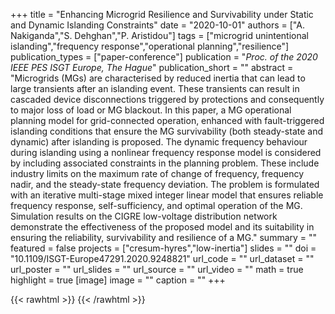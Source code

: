 +++
title = "Enhancing Microgrid Resilience and Survivability under Static and Dynamic Islanding Constraints"
date = "2020-10-01"
authors = ["A. Nakiganda","S. Dehghan","P. Aristidou"]
tags = ["microgrid unintentional islanding","frequency response","operational planning","resilience"]
publication_types = ["paper-conference"]
publication = "_Proc. of the 2020 IEEE PES ISGT Europe, The Hague_"
publication_short = ""
abstract = "Microgrids (MGs) are characterised by reduced inertia that can lead to large transients after an islanding event. These transients can result in cascaded device disconnections triggered by protections and consequently to major loss of load or MG blackout. In this paper, a MG operational planning model for grid-connected operation, enhanced with fault-triggered islanding conditions that ensure the MG survivability (both steady-state and dynamic) after islanding is proposed. The dynamic frequency behaviour during islanding using a nonlinear frequency response model is considered by including associated constraints in the planning problem. These include industry limits on the maximum rate of change of frequency, frequency nadir, and the steady-state frequency deviation. The problem is formulated with an iterative multi-stage mixed integer linear model that ensures reliable frequency response, self-sufficiency, and optimal operation of the MG. Simulation results on the CIGRE low-voltage distribution network demonstrate the effectiveness of the proposed model and its suitability in ensuring the reliability, survivability and resilience of a MG."
summary = ""
featured = false
projects = ["cresum-hyres","low-inertia"]
slides = ""
doi = "10.1109/ISGT-Europe47291.2020.9248821"
url_code = ""
url_dataset = ""
url_poster = ""
url_slides = ""
url_source = ""
url_video = ""
math = true
highlight = true
[image]
image = ""
caption = ""
+++

{{< rawhtml >}}
<a href="https://plu.mx/plum/a/?doi=10.1109/ISGT-Europe47291.2020.9248821" class="plumx-details"></a>
{{< /rawhtml >}}
